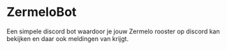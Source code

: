 # ZermeloBot
Een simpele discord bot waardoor je jouw Zermelo rooster op discord kan bekijken en daar ook meldingen van krijgt.
